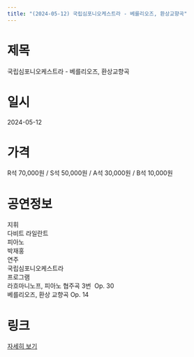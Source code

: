 ```yaml
---
title: "(2024-05-12) 국립심포니오케스트라 - 베를리오즈, 환상교향곡"
---
```


# 제목
국립심포니오케스트라 - 베를리오즈, 환상교향곡

# 일시
2024-05-12

# 가격
R석 70,000원 / S석 50,000원 / A석 30,000원 / B석 10,000원

# 공연정보
지휘  
다비트 라일란트  
피아노  
박재홍  
연주  
국립심포니오케스트라  
프로그램  
라흐마니노프, 피아노 협주곡 3번  Op. 30  
베를리오즈, 환상 교향곡 Op. 14

# 링크
[자세히 보기](https://www.sac.or.kr/site/main/show/show_view?SN=60903, "https://www.sac.or.kr/site/main/show/show_view?SN=60903")
